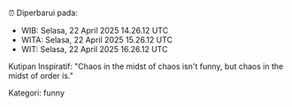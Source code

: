 ⏰ Diperbarui pada:
- WIB: Selasa, 22 April 2025 14.26.12 UTC
- WITA: Selasa, 22 April 2025 15.26.12 UTC
- WIT: Selasa, 22 April 2025 16.26.12 UTC

Kutipan Inspiratif:
"Chaos in the midst of chaos isn't funny, but chaos in the midst of order is."


Kategori: funny

